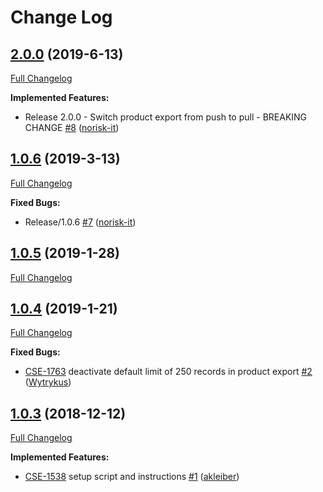 # Change Log

## [2.0.0](https://github.com/8select/oxid-plugin-sob/tree/2.0.0) (2019-6-13)

[Full Changelog](https://github.com/8select/oxid-plugin-sob/compare/1.0.6...2.0.0)

**Implemented Features:**

- Release 2.0.0 - Switch product export from push to pull - BREAKING CHANGE [\#8](https://github.com/8select/oxid-plugin-sob/pull/8) ([norisk-it](https://github.com/norisk-it))

## [1.0.6](https://github.com/8select/oxid-plugin-sob/tree/1.0.6) (2019-3-13)

[Full Changelog](https://github.com/8select/oxid-plugin-sob/compare/1.0.5...1.0.6)

**Fixed Bugs:**

- Release/1.0.6 [\#7](https://github.com/8select/oxid-plugin-sob/pull/7) ([norisk-it](https://github.com/norisk-it))

## [1.0.5](https://github.com/8select/oxid-plugin-sob/tree/1.0.5) (2019-1-28)

[Full Changelog](https://github.com/8select/oxid-plugin-sob/compare/1.0.4...1.0.5)

## [1.0.4](https://github.com/8select/oxid-plugin-sob/tree/1.0.4) (2019-1-21)

[Full Changelog](https://github.com/8select/oxid-plugin-sob/compare/1.0.3...1.0.4)

**Fixed Bugs:**

- [CSE-1763](https://8select.atlassian.net/browse/CSE-1763) deactivate default limit of 250 records in product export [\#2](https://github.com/8select/oxid-plugin-sob/pull/2) ([Wytrykus](https://github.com/Wytrykus))

## [1.0.3](https://github.com/8select/oxid-plugin-sob/tree/1.0.3) (2018-12-12)

[Full Changelog](https://github.com/8select/oxid-plugin-sob/compare/9aa5c6b...1.0.3)

**Implemented Features:**

- [CSE-1538](https://8select.atlassian.net/browse/CSE-1538) setup script and instructions [\#1](https://github.com/8select/oxid-plugin-sob/pull/1) ([akleiber](https://github.com/akleiber))
